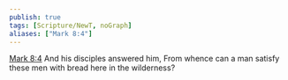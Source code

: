 ```yaml
---
publish: true
tags: [Scripture/NewT, noGraph]
aliases: ["Mark 8:4"]
---
```

[Mark 8:4](https://churchofjesuschrist.org/study/scriptures/nt/mark/8?lang=eng&id=p4#p4) And his disciples answered him, From whence can a man satisfy these men with bread here in the wilderness?
